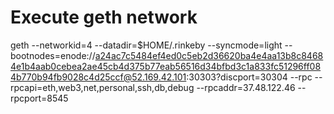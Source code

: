 # Execute geth network
geth --networkid=4 --datadir=$HOME/.rinkeby --syncmode=light --bootnodes=enode://a24ac7c5484ef4ed0c5eb2d36620ba4e4aa13b8c84684e1b4aab0cebea2ae45cb4d375b77eab56516d34bfbd3c1a833fc51296ff084b770b94fb9028c4d25ccf@52.169.42.101:30303?discport=30304 --rpc --rpcapi=eth,web3,net,personal,ssh,db,debug --rpcaddr=37.48.122.46 --rpcport=8545